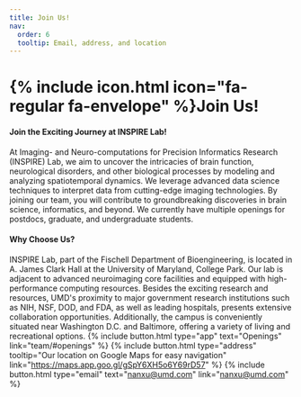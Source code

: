 ```yaml
---
title: Join Us!
nav:
  order: 6
  tooltip: Email, address, and location
---
```


# {% include icon.html icon="fa-regular fa-envelope" %}Join Us!

#### Join the Exciting Journey at INSPIRE Lab!
At Imaging- and Neuro-computations for Precision Informatics Research (INSPIRE) Lab, we aim to uncover the intricacies of brain function, neurological disorders, and other biological processes by modeling and analyzing spatiotemporal dynamics. We leverage advanced data science techniques to interpret data from cutting-edge imaging technologies. By joining our team, you will contribute to groundbreaking discoveries in brain science, informatics, and beyond. We currently have multiple openings for postdocs, graduate, and undergraduate students.

#### Why Choose Us?
INSPIRE Lab, part of the Fischell Department of Bioengineering, is located in A. James Clark Hall at the University of Maryland, College Park. Our lab is adjacent to advanced neuroimaging core facilities and equipped with high-performance computing resources. Besides the exciting research and resources, UMD's proximity to major government research institutions such as NIH, NSF, DOD, and FDA, as well as leading hospitals, presents extensive collaboration opportunities. Additionally, the campus is conveniently situated near Washington D.C. and Baltimore, offering a variety of living and recreational options.
{%  include button.html  type="app"  text="Openings"  link="team/#openings" %}
{%  include button.html  type="address"  tooltip="Our location on Google Maps for easy navigation"  link="https://maps.app.goo.gl/gSpY6XH5o6Y69rD57" %}
{%  include button.html  type="email"  text="nanxu@umd.com" link="nanxu@umd.com" %}

<!-- {%
  include button.html
  type="github"
  link="some_github_handle"
  icon="fa-brands fa-github"
  text="Follow us on GitHub"
  tooltip="Follow us on GitHub for new releases"
  flip=true
  style="bare"
%} 
Interested in joining us? Check out our [openings](team/#openings)! -->



